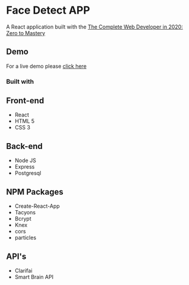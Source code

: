 # Face Detect APP
A React application built with the [The Complete Web Developer in 2020: Zero to Mastery](https://www.udemy.com/course/the-complete-web-developer-zero-to-mastery/)
## Demo
For a live demo please [click here](https://auto-face-detect.herokuapp.com/)
### Built with
## Front-end
* React
* HTML 5
* CSS 3
## Back-end
* Node JS
* Express
* Postgresql
## NPM Packages
* Create-React-App
* Tacyons
* Bcrypt
* Knex
* cors
* particles
## API's
* Clarifai
* Smart Brain API
